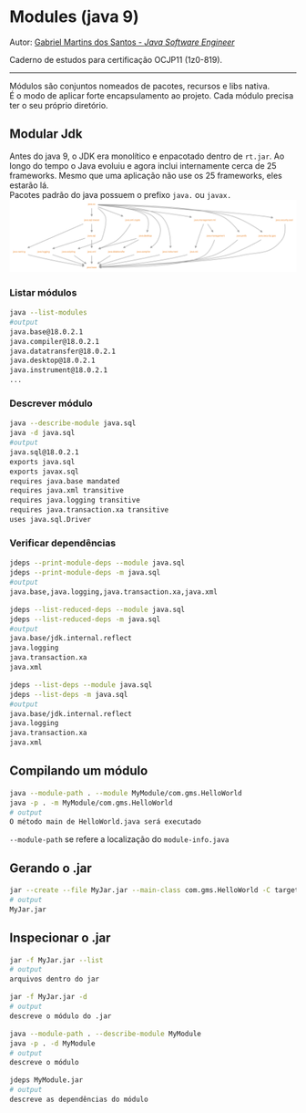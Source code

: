 # Modules (java 9)

Autor: [Gabriel Martins dos Santos - *Java Software Engineer*](https://linkedin.com/in/martinsgms)

Caderno de estudos para certificação OCJP11 (1z0-819).

---

Módulos são conjuntos nomeados de pacotes, recursos e libs nativa.  
É o modo de aplicar forte encapsulamento ao projeto.
Cada módulo precisa ter o seu próprio diretório.

## Modular Jdk
Antes do java 9, o JDK era monolítico e enpacotado dentro de `rt.jar`. Ao longo do tempo o Java evoluiu e agora inclui internamente cerca de 25 frameworks. Mesmo que uma aplicação não use os 25 frameworks, eles estarão lá.  
Pacotes padrão do java possuem o prefixo `java.` ou `javax.`
![Modular JDK](./img/java.se-graph.png)

### Listar módulos 
````bash
java --list-modules
#output
java.base@18.0.2.1
java.compiler@18.0.2.1
java.datatransfer@18.0.2.1
java.desktop@18.0.2.1
java.instrument@18.0.2.1
...
````
### Descrever módulo
````bash
java --describe-module java.sql
java -d java.sql
#output
java.sql@18.0.2.1
exports java.sql
exports javax.sql
requires java.base mandated
requires java.xml transitive
requires java.logging transitive
requires java.transaction.xa transitive
uses java.sql.Driver
````
### Verificar dependências
````bash
jdeps --print-module-deps --module java.sql
jdeps --print-module-deps -m java.sql
#output
java.base,java.logging,java.transaction.xa,java.xml
````
````bash
jdeps --list-reduced-deps --module java.sql
jdeps --list-reduced-deps -m java.sql
#output
java.base/jdk.internal.reflect
java.logging
java.transaction.xa
java.xml
````
````bash
jdeps --list-deps --module java.sql
jdeps --list-deps -m java.sql
#output
java.base/jdk.internal.reflect
java.logging
java.transaction.xa
java.xml
````

## Compilando um módulo
````bash
java --module-path . --module MyModule/com.gms.HelloWorld
java -p . -m MyModule/com.gms.HelloWorld
# output
O método main de HelloWorld.java será executado
````
`--module-path` se refere a localização do `module-info.java`

## Gerando o .jar
````bash
jar --create --file MyJar.jar --main-class com.gms.HelloWorld -C target/ .
# output
MyJar.jar
````

## Inspecionar o .jar
````bash
jar -f MyJar.jar --list
# output
arquivos dentro do jar
````
````bash
jar -f MyJar.jar -d
# output
descreve o módulo do .jar
````
````bash
java --module-path . --describe-module MyModule
java -p . -d MyModule
# output
descreve o módulo
````
````bash
jdeps MyModule.jar
# output
descreve as dependências do módulo
````